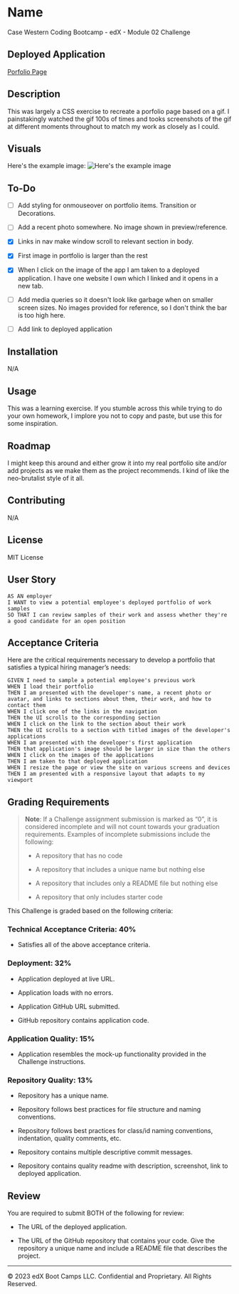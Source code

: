 # Name
Case Western Coding Bootcamp - edX - Module 02 Challenge

## Deployed Application
[Porfolio Page](https://www.google.com)
## Description
This was largely a CSS exercise to recreate a porfolio page based on a gif. I painstakingly watched the gif 100s of times and tooks screenshots of the gif at different moments throughout to match my work as closely as I could.

## Visuals
Here's the example image: ![Here's the example image](./assets/02-advanced-css-homework-demo.gif)

## To-Do

- [ ] Add styling for onmouseover on portfolio items. Transition or Decorations.
- [ ] Add a recent photo somewhere. No image shown in preview/reference.
- [x] Links in nav make window scroll to relevant section in body.
- [x] First image in portfolio is larger than the rest
- [x] When I click on the image of the app I am taken to a deployed application. I have one website I own which I linked and it opens in a new tab.
- [ ] Add media queries so it doesn't look like garbage when on smaller screen sizes. No images provided for reference, so I don't think the bar is too high here.
- [ ] Add link to deployed application


## Installation
N/A

## Usage
This was a learning exercise. If you stumble across this while trying to do your own homework, I implore you not to copy and paste, but use this for some inspiration.

## Roadmap
I might keep this around and either grow it into my real portfolio site and/or add projects as we make them as the project recommends. I kind of like the neo-brutalist style of it all.
## Contributing
N/A

## License
MIT License

## User Story

```
AS AN employer
I WANT to view a potential employee's deployed portfolio of work samples
SO THAT I can review samples of their work and assess whether they're a good candidate for an open position
```


## Acceptance Criteria

Here are the critical requirements necessary to develop a portfolio that satisfies a typical hiring manager’s needs:

```
GIVEN I need to sample a potential employee's previous work
WHEN I load their portfolio
THEN I am presented with the developer's name, a recent photo or avatar, and links to sections about them, their work, and how to contact them
WHEN I click one of the links in the navigation
THEN the UI scrolls to the corresponding section
WHEN I click on the link to the section about their work
THEN the UI scrolls to a section with titled images of the developer's applications
WHEN I am presented with the developer's first application
THEN that application's image should be larger in size than the others
WHEN I click on the images of the applications
THEN I am taken to that deployed application
WHEN I resize the page or view the site on various screens and devices
THEN I am presented with a responsive layout that adapts to my viewport
```
## Grading Requirements

> **Note**: If a Challenge assignment submission is marked as “0”, it is considered incomplete and will not count towards your graduation requirements. Examples of incomplete submissions include the following:
>
> * A repository that has no code
>
> * A repository that includes a unique name but nothing else
>
> * A repository that includes only a README file but nothing else
>
> * A repository that only includes starter code

This Challenge is graded based on the following criteria:

### Technical Acceptance Criteria: 40%

* Satisfies all of the above acceptance criteria.

### Deployment: 32%

* Application deployed at live URL.

* Application loads with no errors.

* Application GitHub URL submitted.

* GitHub repository contains application code.

### Application Quality: 15%

* Application resembles the mock-up functionality provided in the Challenge instructions.

### Repository Quality: 13%

* Repository has a unique name.

* Repository follows best practices for file structure and naming conventions.

* Repository follows best practices for class/id naming conventions, indentation, quality comments, etc.

* Repository contains multiple descriptive commit messages.

* Repository contains quality readme with description, screenshot, link to deployed application.

## Review

You are required to submit BOTH of the following for review:

* The URL of the deployed application.

* The URL of the GitHub repository that contains your code. Give the repository a unique name and include a README file that describes the project.

- - -
© 2023 edX Boot Camps LLC. Confidential and Proprietary. All Rights Reserved.
